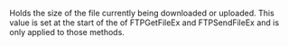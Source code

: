 ﻿Holds the size of the file currently being downloaded or uploaded. This value is set at the start of the of FTPGetFileEx and FTPSendFileEx and is only applied to those methods.